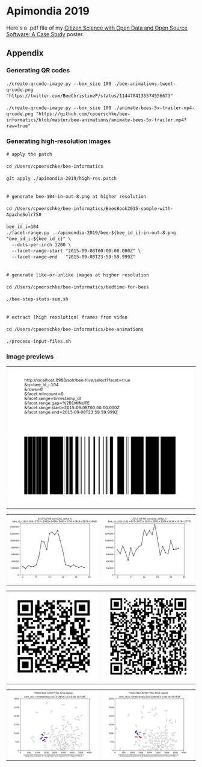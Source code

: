 # Apimondia 2019

Here's a .pdf file of my [Citizen Science with Open Data and Open Source Software: A Case Study](apimondia-2019-christine-poerschke.pdf) poster.

## Appendix

### Generating QR codes

```
./create-qrcode-image.py --box_size 100 ./bee-animations-tweet-qrcode.png "https://twitter.com/BeeChristineP/status/1144704135574556673"

./create-qrcode-image.py --box_size 100 ./animate-bees-5x-trailer-mp4-qrcode.png "https://github.com/cpoerschke/bee-informatics/blob/master/bee-animations/animate-bees-5x-trailer.mp4?raw=true"
```

### Generating high-resolution images

```
# apply the patch

cd /Users/cpoerschke/bee-informatics

git apply ./apimondia-2019/high-res.patch


# generate bee-104-in-out-8.png at higher resolution

cd /Users/cpoerschke/bee-informatics/BeesBook2015-sample-with-ApacheSolr750

bee_id_i=104
./facet-range.py ../apimondia-2019/bee-${bee_id_i}-in-out-8.png "bee_id_i:${bee_id_i}" \
  --dots-per-inch 1200 \
  --facet-range-start "2015-09-08T00:00:00.000Z" \
  --facet-range-end   "2015-09-08T23:59:59.999Z"


# generate like-or-unlike images at higher resolution

cd /Users/cpoerschke/bee-informatics/bedtime-for-bees

./bee-step-stats-sum.sh


# extract (high resolution) frames from video

cd /Users/cpoerschke/bee-informatics/bee-animations

./process-input-files.sh
```

### Image previews

<html>
  <table>
    <tr>
      <td><img src='bee-104-in-out-8.png' width='600'/></td>
    </tr>
  </table>
  <table>
    <tr>
      <td><img src='bee-like104-step-stats-sum-2015-09-08.png' width='600'/></td>
      <td><img src='bee-unlike104-step-stats-sum-2015-09-08.png' width='600'/></td>
    </tr>
  </table>
  <table>
    <tr>
      <td><img src='bee-animations-tweet-qrcode.png' width='600'/></td>
      <td><img src='animate-bees-5x-trailer-mp4-qrcode.png' width='600'/></td>
    </tr>
  </table>
  <table>
    <tr>
      <td><img src='animate-bees-5x-trailer-frame-1.png' width='600'/></td>
      <td><img src='animate-bees-5x-trailer-frame-900.png' width='600'/></td>
    </tr>
  </table>
</html>

